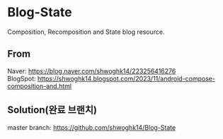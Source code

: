 # Blog-State
Composition, Recomposition and State blog resource.

## From
Naver: https://blog.naver.com/shwoghk14/223256416276   
BlogSpot: https://shwoghk14.blogspot.com/2023/11/android-compose-composition-and.html

## Solution(완료 브랜치)
master branch: https://github.com/shwoghk14/Blog-State
